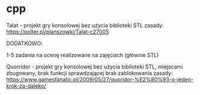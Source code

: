# cpp

Talat - projekt gry konsolowej bez użycia biblioteki STL zasady: https://polter.pl/planszowki/Talat-c27005

DODATKOWO:

1-5 zadania na ocenę realizowane na zajęciach (głównie STL)

Quorridor - projekt gry konsolowej bez użycia biblioteki STL, miejscami zbugowany, brak funkcji sprawdzającej brak zablokowania  zasady: https://www.gamesfanatic.pl/2009/05/27/quoridor-%E2%80%93-o-jeden-krok-za-daleko/
